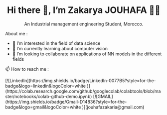 
<h1 align='center'>
  Hi there 👋, I’m Zakarya JOUHAFA  👨‍💻
</h1>

<p align='center'>
  An Industrial management engineering Student, Morocco.
</p>

<p align='left'>
  About me :
</p>

<p>

- 👀 I’m interested in the field of data science 
- 🌱 I’m currently learning about computer vision
- 💞️ I’m looking to collaborate on applications of NN models in the different fields 

<p align='left'>
   📫 How to reach me :
</p>
[![LinkedIn](https://img.shields.io/badge/LinkedIn-0077B5?style=for-the-badge&logo=linkedin&logoColor=white
)](https://colab.research.google.com/github/googlecolab/colabtools/blob/master/notebooks/colab-github-demo.ipynb)
[![GMAIL](https://img.shields.io/badge/Gmail-D14836?style=for-the-badge&logo=gmail&logoColor=white
)](jouhafazakaria@gmail.com)


<!---
Jouhafa/Jouhafa is a ✨ special ✨ repository because its `README.md` (this file) appears on your GitHub profile.
You can click the Preview link to take a look at your changes.
--->
